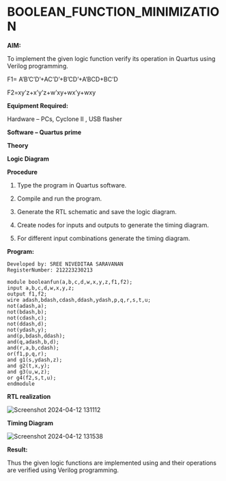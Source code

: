 # BOOLEAN_FUNCTION_MINIMIZATION

**AIM:**

To implement the given logic function verify its operation in Quartus using Verilog programming.

F1= A’B’C’D’+AC’D’+B’CD’+A’BCD+BC’D 

F2=xy’z+x’y’z+w’xy+wx’y+wxy

**Equipment Required:**

Hardware – PCs, Cyclone II , USB flasher

**Software – Quartus prime**

**Theory**

**Logic Diagram**

**Procedure**

1.	Type the program in Quartus software.

2.	Compile and run the program.

3.	Generate the RTL schematic and save the logic diagram.

4.	Create nodes for inputs and outputs to generate the timing diagram.

5.	For different input combinations generate the timing diagram.


**Program:** 
```
Developed by: SREE NIVEDITAA SARAVANAN
RegisterNumber: 212223230213
```
```
module booleanfun(a,b,c,d,w,x,y,z,f1,f2);
input a,b,c,d,w,x,y,z;
output f1,f2;
wire adash,bdash,cdash,ddash,ydash,p,q,r,s,t,u;
not(adash,a);
not(bdash,b);
not(cdash,c);
not(ddash,d);
not(ydash,y);
and(p,bdash,ddash);
and(q,adash,b,d);
and(r,a,b,cdash);
or(f1,p,q,r);
and g1(s,ydash,z);
and g2(t,x,y);
and g3(u,w,z);
or g4(f2,s,t,u);
endmodule

```

**RTL realization**

![Screenshot 2024-04-12 131112](https://github.com/sreeniveditaa/BOOLEAN_FUNCTION_MINIMIZATION/assets/147473268/ce16b4ad-c7d9-4776-9cde-f1c00779fc85)



**Timing Diagram**

![Screenshot 2024-04-12 131538](https://github.com/sreeniveditaa/BOOLEAN_FUNCTION_MINIMIZATION/assets/147473268/0a3c6421-709a-481d-a81c-086634d9d85b)


**Result:**

Thus the given logic functions are implemented using and their operations are verified using Verilog programming.

